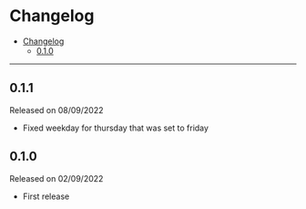 # Changelog

- [Changelog](#changelog)
  - [0.1.0](#010)

---

## 0.1.1

Released on 08/09/2022

- Fixed weekday for thursday that was set to friday

## 0.1.0

Released on 02/09/2022

- First release
